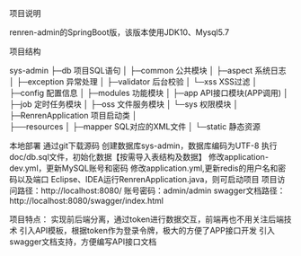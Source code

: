 项目说明

renren-admin的SpringBoot版，该版本使用JDK10、Mysql5.7


项目结构

sys-admin
├─db  项目SQL语句
│
├─common 公共模块
│  ├─aspect 系统日志
│  ├─exception 异常处理
│  ├─validator 后台校验
│  └─xss XSS过滤
│ 
├─config 配置信息
│ 
├─modules 功能模块
│  ├─app API接口模块(APP调用)
│  ├─job 定时任务模块
│  ├─oss 文件服务模块
│  └─sys 权限模块
│ 
├─RenrenApplication 项目启动类
│  
├──resources 
│  ├─mapper SQL对应的XML文件
│  └─static 静态资源



本地部署
通过git下载源码
创建数据库sys-admin，数据库编码为UTF-8
执行doc/db.sql文件，初始化数据【按需导入表结构及数据】
修改application-dev.yml，更新MySQL账号和密码
修改application.yml,更新redis的用户名和密码以及端口
Eclipse、IDEA运行RenrenApplication.java，则可启动项目
项目访问路径：http://localhost:8080/
账号密码：admin/admin
swagger文档路径：http://localhost:8080/swagger/index.html

项目特点：
实现前后端分离，通过token进行数据交互，前端再也不用关注后端技术
引入API模板，根据token作为登录令牌，极大的方便了APP接口开发
引入swagger文档支持，方便编写API接口文档
